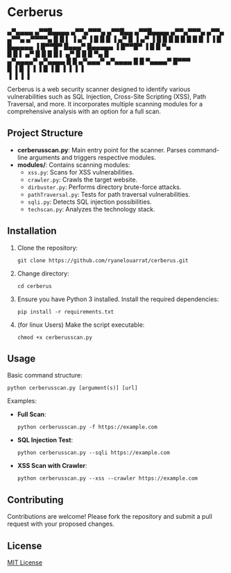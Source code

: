 # Cerberus
 ▄▀▄▄▄▄   ▄▀▀█▄▄▄▄  ▄▀▀▄▀▀▀▄  ▄▀▀█▄▄   ▄▀▀█▄▄▄▄  ▄▀▀▄▀▀▀▄  ▄▀▀▄ ▄▀▀▄  ▄▀▀▀▀▄ 
█ █    ▌ ▐  ▄▀   ▐ █   █   █ ▐ ▄▀   █ ▐  ▄▀   ▐ █   █   █ █   █    █ █ █   ▐ 
▐ █        █▄▄▄▄▄  ▐  █▀▀█▀    █▄▄▄▀    █▄▄▄▄▄  ▐  █▀▀█▀  ▐  █    █     ▀▄   
  █        █    ▌   ▄▀    █    █   █    █    ▌   ▄▀    █    █    █   ▀▄   █  
 ▄▀▄▄▄▄▀  ▄▀▄▄▄▄   █     █    ▄▀▄▄▄▀   ▄▀▄▄▄▄   █     █      ▀▄▄▄▄▀   █▀▀▀   
█     ▐   █    ▐   ▐     ▐   █    ▐    █    ▐   ▐     ▐               ▐      
▐         ▐                  ▐         ▐

Cerberus is a web security scanner designed to identify various vulnerabilities such as SQL Injection, Cross-Site Scripting (XSS), Path Traversal, and more. It incorporates multiple scanning modules for a comprehensive analysis with an option for a full scan.

## Project Structure

- **cerberusscan.py**: Main entry point for the scanner. Parses command-line arguments and triggers respective modules.  
- **modules/**: Contains scanning modules:
  - `xss.py`: Scans for XSS vulnerabilities.
  - `crawler.py`: Crawls the target website.
  - `dirbuster.py`: Performs directory brute-force attacks.
  - `pathTraversal.py`: Tests for path traversal vulnerabilities.
  - `sqli.py`: Detects SQL injection possibilities.
  - `techscan.py`: Analyzes the technology stack.

## Installation

1. Clone the repository:
   ```
   git clone https://github.com/ryanelouarrat/cerberus.git
   ```
2. Change directory:
   ```
   cd cerberus
   ```
3. Ensure you have Python 3 installed. Install the required dependencies:
   ```
   pip install -r requirements.txt
   ```
4. (for linux Users) Make the script executable:
   ```
   chmod +x cerberusscan.py
   ```

## Usage

Basic command structure:
```
python cerberusscan.py [argument(s)] [url]
```
Examples:
- **Full Scan**:
  ```
  python cerberusscan.py -f https://example.com
  ```
- **SQL Injection Test**:
  ```
  python cerberusscan.py --sqli https://example.com
  ```
- **XSS Scan with Crawler**:
  ```
  python cerberusscan.py --xss --crawler https://example.com
  ```

## Contributing

Contributions are welcome! Please fork the repository and submit a pull request with your proposed changes.

## License

[MIT License](LICENSE)


